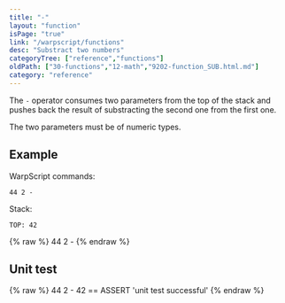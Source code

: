 ```yaml
---
title: "-"
layout: "function"
isPage: "true"
link: "/warpscript/functions"
desc: "Substract two numbers"
categoryTree: ["reference","functions"]
oldPath: ["30-functions","12-math","9202-function_SUB.html.md"]
category: "reference"
---
```

 

The `-` operator consumes two parameters from the top of the stack and pushes back the result of 
substracting the second one from the first one.

The two parameters must be of numeric types.


## Example ##

WarpScript commands:

    44 2 -

Stack: 

    TOP: 42


{% raw %}
<warp10-warpscript-widget backend="{{backend}}"  exec-endpoint="{{execEndpoint}}">44 2 -
</warp10-warpscript-widget>
{% endraw %}    


## Unit test ##

{% raw %}
<warp10-warpscript-widget backend="{{backend}}"  exec-endpoint="{{execEndpoint}}">44 2 -
42 == ASSERT
'unit test successful'
</warp10-warpscript-widget>
{% endraw %}        
